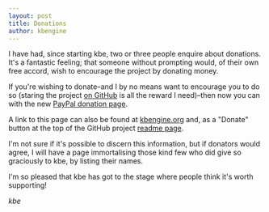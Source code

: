 ```yaml
---
layout: post
title: Donations
author: kbengine
---
```


I have had, since starting kbe, two or three people enquire about donations. It's a fantastic feeling; that someone without prompting would, of their own free accord, wish to encourage the project by donating money.

If you're wishing to donate–and I by no means want to encourage you to do so (staring the project [on GitHub][star] is all the reward I need)–then now you can with the new [PayPal donation page][paypal].

A link to this page can also be found at [kbengine.org](http://kbengine.org/) and, as a "Donate" button at the top of the GitHub project [readme page][readme].

I'm not sure if it's possible to discern this information, but if donators would agree, I will have a page immortalising those kind few who did give so graciously to kbe, by listing their names.

I'm so pleased that kbe has got to the stage where people think it's worth supporting!

*kbe*

[readme]: https://github.com/kbengine/kbengine#readme
[star]: https://github.com/kbengine/kbengine
[paypal]: https://www.paypal.com/cgi-bin/webscr?cmd=_s-xclick&hosted_button_id=NSMU5PADHVMXC